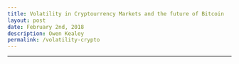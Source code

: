 ```yaml
---
title: Volatility in Cryptourrency Markets and the future of Bitcoin
layout: post
date: February 2nd, 2018
description: Owen Kealey
permalink: /volatility-crypto
---
```


---
